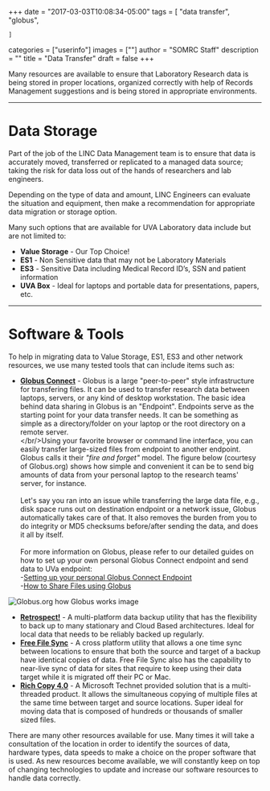+++
date = "2017-03-03T10:08:34-05:00"
tags = [
	"data transfer",
	"globus",

	]
categories = ["userinfo"]
images = [""]
author = "SOMRC Staff"
description = ""
title = "Data Transfer"
draft = false
+++

<p class="lead">Many resources are available to ensure that Laboratory Research data is being stored in proper locations, organized correctly with help of Records Management suggestions and is being stored in appropriate environments.</p>

- - -

#  Data Storage

Part of the job of the LINC Data Management team is to ensure that data is accurately moved, transferred or replicated to a managed data source; taking the risk for data loss out of the hands of researchers and lab engineers.

Depending on the type of data and amount, LINC Engineers can evaluate the situation and equipment, then make a recommendation for appropriate data migration or storage option.

Many such options that are available for UVA Laboratory data include but are not limited to:

* **Value Storage** - Our Top Choice!
* **ES1** - Non Sensitive data that may not be Laboratory Materials
* **ES3** -  Sensitive Data including Medical Record ID’s, SSN and patient information
* **UVA Box** - Ideal for laptops and portable data for presentations, papers, etc.


- - -

# Software & Tools

To help in migrating data to Value Storage, ES1, ES3 and other network resources, we use many tested tools that can include items such as:


* [**Globus Connect**](https://www.globus.org) - Globus is a large "peer-to-peer" style infrastructure for transfering files. It can be used to transfer research data between laptops, servers, or any kind of desktop workstation. The basic idea behind data sharing in Globus is an "Endpoint". Endpoints serve as the starting point for your data transfer needs. It can be something as simple as a directory/folder on your laptop or the root directory on a remote server. <br/></br/>Using your favorite browser or command line interface, you can easily transfer large-sized files from endpoint to another endpoint. Globus calls it their *"fire and forget"* model. The figure below (courtesy of Globus.org) shows how simple and convenient it can be to send big amounts of data from your personal laptop to the research teams' server, for instance. <br/><br/>Let's say you ran into an issue while transferring the large data file, e.g., disk space runs out on destination endpoint or a network issue, Globus automatically takes care of that. It also removes the burden from you to do integrity or MD5 checksums before/after sending the data, and does it all by itself. <br/><br/> For more information on Globus, please refer to our detailed guides on how to set up your own personal Globus Connect endpoint and send data to UVa endpoint: <br/>-[Setting up your personal Globus Connect Endpoint](https://discuss.rc.virginia.edu/t/globus-connect-data-transfer-introduction/345)<br/>-[How to Share Files using Globus](https://discuss.rc.virginia.edu/t/globus-connect-how-to-share-files/579)


<img src="/images/how-globus-works.png" alt="Globus.org how Globus works image">


* [**Retrospect!**](https://www.retrospect.com) - A multi-platform data backup utility that has the flexibility to back up to many stationary and Cloud Based architectures.  Ideal for local data that needs to be reliably backed up regularly.
* [**Free File Sync**](https://www.freefilesync.org) - A cross platform utility that allows a one time sync between locations to ensure that both the source and target of a backup have identical copies of data.  Free File Sync also has the capability to near-live sync of data for sites that require to keep using their data target while it is migrated off their PC or Mac.
* [**Rich Copy 4.0**](https://technet.microsoft.com/en-us/library/2009.04.utilityspotlight.aspx) - A Microsoft Technet provided solution that is a multi-threaded product.  It allows the simultaneous copying of multiple files at the same time between target and source locations.  Super ideal for moving data that is composed of hundreds or thousands of smaller sized files.

There are many other resources available for use.  Many times it will take a consultation of the location in order to identify the sources of data, hardware types, data speeds to make a choice on the proper software that is used.  As new resources become available, we will constantly keep on top of changing technologies to update and increase our software resources to handle data correctly.

